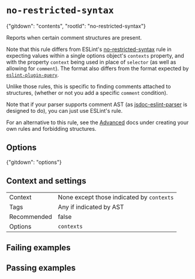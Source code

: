 # `no-restricted-syntax`

{"gitdown": "contents", "rootId": "no-restricted-syntax"}

Reports when certain comment structures are present.

Note that this rule differs from ESLint's [no-restricted-syntax](https://eslint.org/docs/rules/no-restricted-syntax)
rule in expecting values within a single options object's
`contexts` property, and with the property `context` being used in place of
`selector` (as well as allowing for `comment`). The format also differs from
the format expected by [`eslint-plugin-query`](https://github.com/brettz9/eslint-plugin-query).

Unlike those rules, this is specific to finding comments attached to
structures, (whether or not you add a specific `comment` condition).

Note that if your parser supports comment AST (as [jsdoc-eslint-parser](https://github.com/brettz9/jsdoc-eslint-parser)
is designed to do), you can just use ESLint's rule.

For an alternative to this rule, see the
[Advanced](./docs/advanced.md#forbidding-structures) docs under
creating your own rules and forbidding structures.

## Options

{"gitdown": "options"}

## Context and settings

|||
|---|---|
|Context|None except those indicated by `contexts`|
|Tags|Any if indicated by AST|
|Recommended|false|
|Options|`contexts`|

## Failing examples

<!-- assertions-failing noRestrictedSyntax -->

## Passing examples

<!-- assertions-passing noRestrictedSyntax -->
